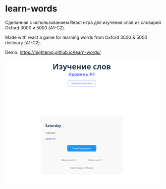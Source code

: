 # learn-words

Сделанная с использованием React игра для изучения слов из словарей Oxford 3000 и 5000 (A1-C2).

Made with react a game for learning words from Oxford 3000 & 5000 dictinary (A1-C2).

Demo: https://hightemp.github.io/learn-words/

![](screenshots/2025-02-10_17-35.png)